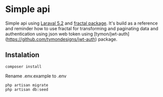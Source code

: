 # Simple api

Simple api using [Laraval 5.2](https://laravel.com/) and [fractal package](http://fractal.thephpleague.com/). It's build as a reference and reminder how to use fractal for transforming and paginating data and authentication using json web token using [tymon/jwt-auth] (https://github.com/tymondesigns/jwt-auth) package.

## Instalation

	composer install

Rename .env.example to .env 

	php artisan migrate
	php artisan db:seed
